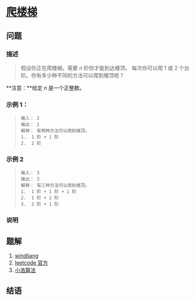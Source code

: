 # [爬楼梯](https://leetcode-cn.com/problems/zigzag-conversion/)

## 问题

### 描述

> 假设你正在爬楼梯。需要 _n_ 阶你才能到达楼顶。
> 每次你可以爬 1 或 2 个台阶。你有多少种不同的方法可以爬到楼顶呢？

**注意：**给定 _n_ 是一个正整数。

### **示例 1：**

> ```text
> 输入： 2
> 输出： 2
> 解释： 有两种方法可以爬到楼顶。
> 1.  1 阶 + 1 阶
> 2.  2 阶
> ```

### 示例 2

> ```text
> 输入： 3
> 输出： 3
> 解释： 有三种方法可以爬到楼顶。
> 1.  1 阶 + 1 阶 + 1 阶
> 2.  1 阶 + 2 阶
> 3.  2 阶 + 1 阶
> ```

### 说明

## 题解

1. [windliang](https://leetcode.wang/leetCode-6-ZigZag-Conversion.html)
2. [leetcode 官方](https://leetcode-cn.com/problems/zigzag-conversion/solution/z-zi-xing-bian-huan-by-leetcode/)
3. [小浩算法](https://www.geekxh.com/1.0.数组系列/009.html#_02、题目分析)

## 结语
